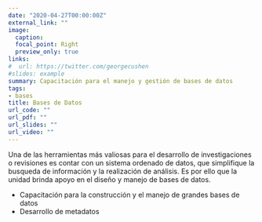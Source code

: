 ```yaml
---
date: "2020-04-27T00:00:00Z"
external_link: ""
image:
  caption: 
  focal_point: Right
  preview_only: true
links:
#  url: https://twitter.com/georgecushen
#slides: example
summary: Capacitación para el manejo y gestión de bases de datos
tags:
- bases
title: Bases de Datos
url_code: ""
url_pdf: ""
url_slides: ""
url_video: ""
---
```


Una de las herramientas más valiosas para el desarrollo de investigaciones o revisiones es contar con un sistema ordenado de datos, que simplifique la busqueda de información y la realización de análisis.
Es por ello que la unidad brinda apoyo en el diseño y manejo de bases de datos.

  - Capacitación para la construcción y el manejo de grandes bases de datos
  - Desarrollo de metadatos
